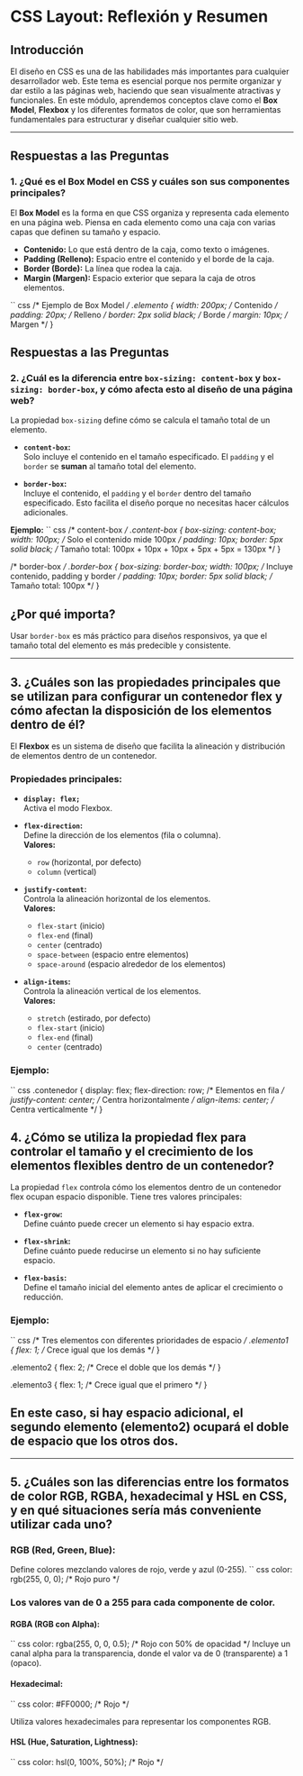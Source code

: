 # CSS Layout: Reflexión y Resumen

## Introducción
El diseño en CSS es una de las habilidades más importantes para cualquier desarrollador web. Este tema es esencial porque nos permite organizar y dar estilo a las páginas web, haciendo que sean visualmente atractivas y funcionales. En este módulo, aprendemos conceptos clave como el **Box Model**, **Flexbox** y los diferentes formatos de color, que son herramientas fundamentales para estructurar y diseñar cualquier sitio web.

---

## Respuestas a las Preguntas

### 1. ¿Qué es el Box Model en CSS y cuáles son sus componentes principales?
El **Box Model** es la forma en que CSS organiza y representa cada elemento en una página web. Piensa en cada elemento como una caja con varias capas que definen su tamaño y espacio.

- **Contenido:** Lo que está dentro de la caja, como texto o imágenes.
- **Padding (Relleno):** Espacio entre el contenido y el borde de la caja.
- **Border (Borde):** La línea que rodea la caja.
- **Margin (Margen):** Espacio exterior que separa la caja de otros elementos.

`` css
/* Ejemplo de Box Model */
.elemento {
    width: 200px; /* Contenido */
    padding: 20px; /* Relleno */
    border: 2px solid black; /* Borde */
    margin: 10px; /* Margen */
}

## Respuestas a las Preguntas

### 2. ¿Cuál es la diferencia entre `box-sizing: content-box` y `box-sizing: border-box`, y cómo afecta esto al diseño de una página web?

La propiedad `box-sizing` define cómo se calcula el tamaño total de un elemento.

- **`content-box`:**  
  Solo incluye el contenido en el tamaño especificado. El `padding` y el `border` se **suman** al tamaño total del elemento.

- **`border-box`:**  
  Incluye el contenido, el `padding` y el `border` dentro del tamaño especificado. Esto facilita el diseño porque no necesitas hacer cálculos adicionales.

**Ejemplo:**
`` css
/* content-box */
.content-box {
    box-sizing: content-box;
    width: 100px; /* Solo el contenido mide 100px */
    padding: 10px;
    border: 5px solid black;
    /* Tamaño total: 100px + 10px + 10px + 5px + 5px = 130px */
}

/* border-box */
.border-box {
    box-sizing: border-box;
    width: 100px; /* Incluye contenido, padding y border */
    padding: 10px;
    border: 5px solid black;
    /* Tamaño total: 100px */
}
## ¿Por qué importa?
Usar `border-box` es más práctico para diseños responsivos, ya que el tamaño total del elemento es más predecible y consistente.

---

## 3. ¿Cuáles son las propiedades principales que se utilizan para configurar un contenedor flex y cómo afectan la disposición de los elementos dentro de él?

El **Flexbox** es un sistema de diseño que facilita la alineación y distribución de elementos dentro de un contenedor.

### Propiedades principales:
- **`display: flex;`**  
  Activa el modo Flexbox.

- **`flex-direction`:**  
  Define la dirección de los elementos (fila o columna).  
  **Valores:**
  - `row` (horizontal, por defecto)
  - `column` (vertical)

- **`justify-content`:**  
  Controla la alineación horizontal de los elementos.  
  **Valores:**
  - `flex-start` (inicio)
  - `flex-end` (final)
  - `center` (centrado)
  - `space-between` (espacio entre elementos)
  - `space-around` (espacio alrededor de los elementos)

- **`align-items`:**  
  Controla la alineación vertical de los elementos.  
  **Valores:**
  - `stretch` (estirado, por defecto)
  - `flex-start` (inicio)
  - `flex-end` (final)
  - `center` (centrado)

### Ejemplo:
`` css
.contenedor {
    display: flex;
    flex-direction: row; /* Elementos en fila */
    justify-content: center; /* Centra horizontalmente */
    align-items: center; /* Centra verticalmente */
}
## 4. ¿Cómo se utiliza la propiedad flex para controlar el tamaño y el crecimiento de los elementos flexibles dentro de un contenedor?

La propiedad `flex` controla cómo los elementos dentro de un contenedor flex ocupan espacio disponible. Tiene tres valores principales:

- **`flex-grow`:**  
  Define cuánto puede crecer un elemento si hay espacio extra.

- **`flex-shrink`:**  
  Define cuánto puede reducirse un elemento si no hay suficiente espacio.

- **`flex-basis`:**  
  Define el tamaño inicial del elemento antes de aplicar el crecimiento o reducción.

### Ejemplo:
`` css
/* Tres elementos con diferentes prioridades de espacio */
.elemento1 {
    flex: 1; /* Crece igual que los demás */
}

.elemento2 {
    flex: 2; /* Crece el doble que los demás */
}

.elemento3 {
    flex: 1; /* Crece igual que el primero */
}
## En este caso, si hay espacio adicional, el segundo elemento (elemento2) ocupará el doble de espacio que los otros dos.

---

## 5. ¿Cuáles son las diferencias entre los formatos de color RGB, RGBA, hexadecimal y HSL en CSS, y en qué situaciones sería más conveniente utilizar cada uno?

### RGB (Red, Green, Blue):
Define colores mezclando valores de rojo, verde y azul (0-255).
`` css
color: rgb(255, 0, 0); /* Rojo puro */

### Los valores van de 0 a 255 para cada componente de color.

#### RGBA (RGB con Alpha):

`` css
color: rgba(255, 0, 0, 0.5); /* Rojo con 50% de opacidad */
Incluye un canal alpha para la transparencia, donde el valor va de 0 (transparente) a 1 (opaco).

#### Hexadecimal:

`` css
color: #FF0000; /* Rojo */

Utiliza valores hexadecimales para representar los componentes RGB.

#### HSL (Hue, Saturation, Lightness):

`` css
color: hsl(0, 100%, 50%); /* Rojo */

